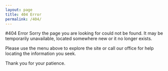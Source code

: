 ```yaml
---
layout: page
title: 404 Error
permalink: /404/
---
```


#404 Error
Sorry the page you are looking for could not be found. It may be temporarily unavailable, located somewhere new or it no longer exists. 

Please use the menu above to explore the site or call our office for help locating the information you seek. 

Thank you for your patience.
